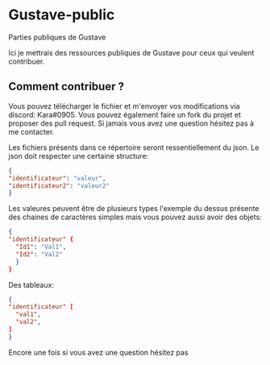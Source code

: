 # Gustave-public
Parties publiques de Gustave

Ici je mettrais des ressources publiques de Gustave pour ceux qui veulent contribuer.

## Comment contribuer ?

Vous pouvez télécharger le fichier et m'envoyer vos modifications via discord: Kara#0905. Vous pouvez également faire un fork du projet et proposer des pull request. Si jamais vous avez une question hésitez pas à me contacter.

Les fichiers présents dans ce répertoire seront ressentiellement du json. Le json doit respecter une certaine structure:

```json
{
"identificateur": "valeur",
"identificateur2": "valeur2"
}

```

Les valeures peuvent être de plusieurs types l'exemple du dessus présente des chaines de caractères simples mais vous pouvez aussi avoir des objets:

```json
{
"identificateur" {
  "Id1": "Val1",
  "Id2": "Val2"
  }
}

```

Des tableaux: 

```json
{
"identificateur" [
  "val1",
  "val2",
]
}

```

Encore une fois si vous avez une question hésitez pas

